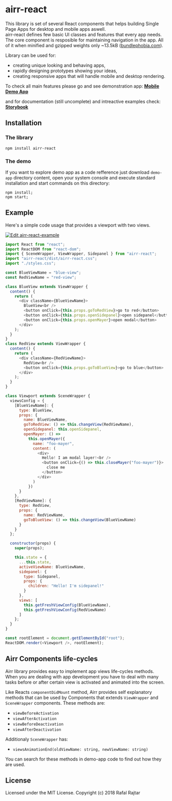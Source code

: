 # airr-react

This library is set of several React components that helps building Single Page Apps for desktop and mobile apps aswell.  
airr-react defines few basic UI classes and features that every app needs. The core component is resposible for maintaining navigation in the app.
All of it when minified and gzipped weights only ~13.5kB ([bundlephobia.com](https://bundlephobia.com/result?p=airr-react@2.0.20)).  

Library can be used for:

*   creating unique looking and behaving apps,
*   rapidly designing prototypes showing your ideas,
*   creating responsive apps that will handle mobile and desktop rendering.

To check all main features please go and see demonstration app:
**[Mobile Demo App](http://react.airr.pl)**

and for documentation (still uncomplete) and intreactive examples check:
**[Storybook](http://react.airr.pl/storybook)**


## Installation

### The library 

```
npm install airr-react
```

### The demo

If you want to explore demo app as a code refference just download `demo-app` directory content, open your system console and execute standard installation and start commands on this directory:

```
npm install;
npm start;
```
## Example

Here's a simple code usage that provides a viewport with two views. 

[![Edit airr-react-example](https://codesandbox.io/static/img/play-codesandbox.svg)](https://codesandbox.io/s/pz83nwo50) 

```javascript
import React from "react";
import ReactDOM from "react-dom";
import { SceneWrapper, ViewWrapper, Sidepanel } from "airr-react";
import "airr-react/dist/airr-react.css";
import "./styles.css";

const BlueViewName = "blue-view";
const RedViewName = "red-view";

class BlueView extends ViewWrapper {
  content() {
    return (
      <div className={BlueViewName}>
        BlueView<br />
        <button onClick={this.props.goToRedView}>go to red</button>
        <button onClick={this.props.openSidepanel}>open sidepanel</button>
        <button onClick={this.props.openMayer}>open modal</button>
      </div>
    );
  }
}
class RedView extends ViewWrapper {
  content() {
    return (
      <div className={RedViewName}>
        RedView<br />
        <button onClick={this.props.goToBlueView}>go to blue</button>
      </div>
    );
  }
}

class Viewport extends SceneWrapper {
  viewsConfig = {
    [BlueViewName]: {
      type: BlueView,
      props: {
        name: BlueViewName,
        goToRedView: () => this.changeView(RedViewName),
        openSidepanel: this.openSidepanel,
        openMayer: () =>
          this.openMayer({
            name: "foo-mayer",
            content: (
              <div>
                Hello! I am modal layer!<br />
                <button onClick={() => this.closeMayer("foo-mayer")}>
                  close me
                </button>
              </div>
            )
          })
      }
    },
    [RedViewName]: {
      type: RedView,
      props: {
        name: RedViewName,
        goToBlueView: () => this.changeView(BlueViewName)
      }
    }
  };

  constructor(props) {
    super(props);

    this.state = {
      ...this.state,
      activeViewName: BlueViewName,
      sidepanel: {
        type: Sidepanel,
        props: {          
          children: "Hello! I'm sidepanel!"
        }
      },
      views: [
        this.getFreshViewConfig(BlueViewName),
        this.getFreshViewConfig(RedViewName)
      ]
    };
  }
}

const rootElement = document.getElementById("root");
ReactDOM.render(<Viewport />, rootElement);
```

## Airr Components life-cycles

Airr library provides easy to implement app views life-cycles methods.
When you are dealing with app development you have to deal with many tasks before or after certain view is activated and animated into the screen.

Like Reacts `componentDidMount` method, Airr provides self explanatory methods that can be used by Components that extends `ViewWrapper` and `SceneWrapper` components. These methods are:

*   `viewBeforeActivation`
*   `viewAfterActivation`
*   `viewBeforeDeactivation`
*   `viewAfterDeactivation`

Additionaly `SceneWrapper` has:

* `viewsAnimationEnd(oldViewName: string, newViewName: string)`
 
You can search for these methods in demo-app code to find out how they are used.

## License

Licensed under the MIT License.
Copyright (c) 2018 Rafal Rajtar
